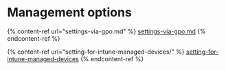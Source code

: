 # Management options

{% content-ref url="settings-via-gpo.md" %}
[settings-via-gpo.md](settings-via-gpo.md)
{% endcontent-ref %}

{% content-ref url="setting-for-intune-managed-devices/" %}
[setting-for-intune-managed-devices](setting-for-intune-managed-devices/)
{% endcontent-ref %}

